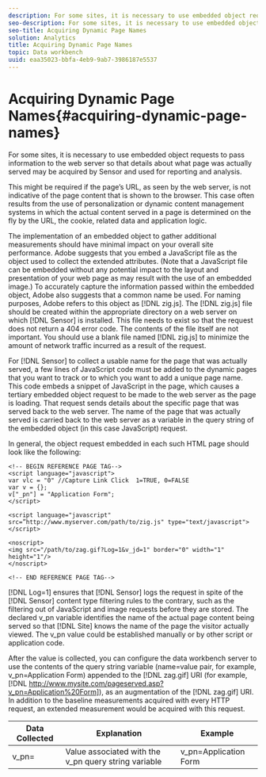 ```yaml
---
description: For some sites, it is necessary to use embedded object requests to pass information to the web server so that details about what page was actually served may be acquired by Sensor and used for reporting and analysis.
seo-description: For some sites, it is necessary to use embedded object requests to pass information to the web server so that details about what page was actually served may be acquired by Sensor and used for reporting and analysis.
seo-title: Acquiring Dynamic Page Names
solution: Analytics
title: Acquiring Dynamic Page Names
topic: Data workbench
uuid: eaa35023-bbfa-4eb9-9ab7-3986187e5537
---
```


# Acquiring Dynamic Page Names{#acquiring-dynamic-page-names}

For some sites, it is necessary to use embedded object requests to pass information to the web server so that details about what page was actually served may be acquired by Sensor and used for reporting and analysis.

 This might be required if the page’s URL, as seen by the web server, is not indicative of the page content that is shown to the browser. This case often results from the use of personalization or dynamic content management systems in which the actual content served in a page is determined on the fly by the URL, the cookie, related data and application logic.

The implementation of an embedded object to gather additional measurements should have minimal impact on your overall site performance. Adobe suggests that you embed a JavaScript file as the object used to collect the extended attributes. (Note that a JavaScript file can be embedded without any potential impact to the layout and presentation of your web page as may result with the use of an embedded image.) To accurately capture the information passed within the embedded object, Adobe also suggests that a common name be used. For naming purposes, Adobe refers to this object as [!DNL zig.js]. The [!DNL zig.js] file should be created within the appropriate directory on a web server on which [!DNL Sensor] is installed. This file needs to exist so that the request does not return a 404 error code. The contents of the file itself are not important. You should use a blank file named [!DNL zig.js] to minimize the amount of network traffic incurred as a result of the request.

For [!DNL Sensor] to collect a usable name for the page that was actually served, a few lines of JavaScript code must be added to the dynamic pages that you want to track or to which you want to add a unique page name. This code embeds a snippet of JavaScript in the page, which causes a tertiary embedded object request to be made to the web server as the page is loading. That request sends details about the specific page that was served back to the web server. The name of the page that was actually served is carried back to the web server as a variable in the query string of the embedded object (in this case JavaScript) request.

In general, the object request embedded in each such HTML page should look like the following:

```
<!-- BEGIN REFERENCE PAGE TAG--> 
<script language="javascript"> 
var vlc = "0" //Capture Link Click  1=TRUE, 0=FALSE 
var v = {}; 
v["_pn"] = "Application Form"; 
</script> 
 
<script language="javascript" src=”http://www.myserver.com/path/to/zig.js" type="text/javascript"></script> 
 
<noscript> 
<img src="/path/to/zag.gif?Log=1&v_jd=1" border="0" width="1" height="1"/> 
</noscript> 
 
<!-- END REFERENCE PAGE TAG-->
```

[!DNL Log=1] ensures that [!DNL Sensor] logs the request in spite of the [!DNL Sensor] content type filtering rules to the contrary, such as the filtering out of JavaScript and image requests before they are stored. The declared v_pn variable identifies the name of the actual page content being served so that [!DNL Site] knows the name of the page the visitor actually viewed. The v_pn value could be established manually or by other script or application code.

After the value is collected, you can configure the data workbench server to use the contents of the query string variable (name=value pair, for example, v_pn=Application Form) appended to the [!DNL zag.gif] URI (for example, [!DNL http://www.mysite.com/pageserved.asp?v_pn=Application%20Form]), as an augmentation of the [!DNL zag.gif] URI. In addition to the baseline measurements acquired with every HTTP request, an extended measurement would be acquired with this request.

|  Data Collected  | Explanation  | Example  |
|---|---|---|
|  v_pn=  | Value associated with the v_pn query string variable  | v_pn=Application Form  |

